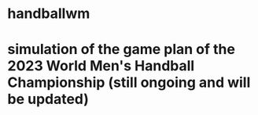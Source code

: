 # handballwm
# simulation of the game plan of the 2023 World Men's Handball Championship  (still ongoing and will be updated)
